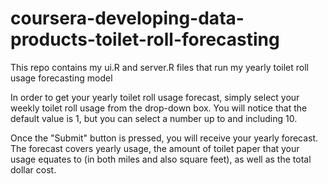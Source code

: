 # coursera-developing-data-products-toilet-roll-forecasting
This repo contains my ui.R and server.R files that run my yearly toilet roll usage forecasting model

In order to get your yearly toilet roll usage forecast, simply select your weekly toilet roll usage from the drop-down box. You will notice that the default value is 1, but you can select a number up to and including 10.

Once the "Submit" button is pressed, you will receive your yearly forecast. The forecast covers yearly usage, the amount of toilet paper that your usage equates to (in both miles and also square feet), as well as the total dollar cost.
